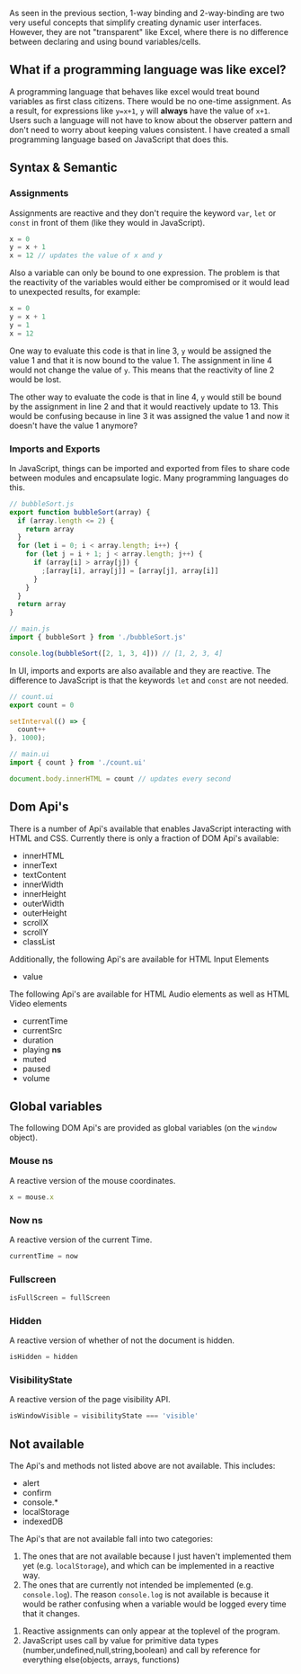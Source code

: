 As seen in the previous section, 1-way binding and 2-way-binding are two very useful concepts that simplify creating dynamic user interfaces. However, they are not "transparent" like Excel, where there is no difference between declaring and using bound variables/cells.

## What if a programming language was like excel?

A programming language that behaves like excel would treat bound variables as first class citizens. There would be no one-time assignment. As a result, for expressions like `y=x+1`, `y` will **always** have the value of `x+1`. Users such a language will not have to know about the observer pattern and don't need to worry about keeping values consistent. I have created a small programming language based on JavaScript that does this.

## Syntax & Semantic

### Assignments

Assignments are reactive and they don't require the keyword `var`, `let` or `const` in front of them (like they would in JavaScript).

```js
x = 0
y = x + 1
x = 12 // updates the value of x and y
```

Also a variable can only be bound to one expression. The problem is that the reactivity of the variables would either be compromised or it would lead to unexpected results, for example:

```js
x = 0
y = x + 1
y = 1
x = 12
```

One way to evaluate this code is that in line 3, `y` would be assigned the value 1 and that it is now bound to the value 1. The assignment in line 4 would not change the value of `y`. This means that the reactivity of line 2 would be lost.

The other way to evaluate the code is that in line 4, `y` would still be bound by the assignment in line 2 and that it would reactively update to 13. This would be confusing because in line 3 it was assigned the value 1 and now it doesn't have the value 1 anymore?

### Imports and Exports

In JavaScript, things can be imported and exported from files to share code between modules and encapsulate logic. Many programming languages do this.

```js
// bubbleSort.js
export function bubbleSort(array) {
  if (array.length <= 2) {
    return array
  }
  for (let i = 0; i < array.length; i++) {
    for (let j = i + 1; j < array.length; j++) {
      if (array[i] > array[j]) {
        ;[array[i], array[j]] = [array[j], array[i]]
      }
    }
  }
  return array
}
```

```js
// main.js
import { bubbleSort } from './bubbleSort.js'

console.log(bubbleSort([2, 1, 3, 4])) // [1, 2, 3, 4]
```

In UI, imports and exports are also available and they are reactive. The difference to JavaScript is that the keywords `let` and `const` are not needed.

```js
// count.ui
export count = 0

setInterval(() => {
  count++
}, 1000);
```

```js
// main.ui
import { count } from './count.ui'

document.body.innerHTML = count // updates every second
```

## Dom Api's

There is a number of Api's available that enables JavaScript interacting with HTML and CSS. Currently there is only a fraction of DOM Api's available:

- innerHTML
- innerText
- textContent
- innerWidth
- innerHeight
- outerWidth
- outerHeight
- scrollX
- scrollY
- classList

Additionally, the following Api's are available for HTML Input Elements

- value

The following Api's are available for HTML Audio elements as well as HTML Video elements

- currentTime
- currentSrc
- duration
- playing **ns**
- muted
- paused
- volume

## Global variables

The following DOM Api's are provided as global variables (on the `window` object).

### Mouse **ns**

A reactive version of the mouse coordinates.

```js
x = mouse.x
```

### Now **ns**

A reactive version of the current Time.

```js
currentTime = now
```

### Fullscreen

```js
isFullScreen = fullScreen
```

### Hidden

A reactive version of whether of not the document is hidden.

```js
isHidden = hidden
```

### VisibilityState

A reactive version of the page visibility API.

```js
isWindowVisible = visibilityState === 'visible'
```

## Not available

The Api's and methods not listed above are not available. This includes:

- alert
- confirm
- console.\*
- localStorage
- indexedDB

The Api's that are not available fall into two categories:

1. The ones that are not available because I just haven't implemented them yet (e.g. `localStorage`), and which can be implemented in a reactive way.
1. The ones that are currently not intended be implemented (e.g. `console.log`). The reason `console.log` is not available is because it would be rather confusing when a variable would be logged every time that it changes.

<!-- new section -->

1. Reactive assignments can only appear at the toplevel of the program.
1. JavaScript uses call by value for primitive data types (number,undefined,null,string,boolean) and call by reference for everything else(objects, arrays, functions)
